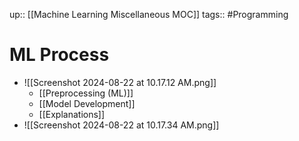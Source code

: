 up:: [[Machine Learning Miscellaneous MOC]]
tags:: #Programming 
# ML Process
- ![[Screenshot 2024-08-22 at 10.17.12 AM.png]]
	- [[Preprocessing (ML)]]
	- [[Model Development]]
	- [[Explanations]]
- ![[Screenshot 2024-08-22 at 10.17.34 AM.png]]